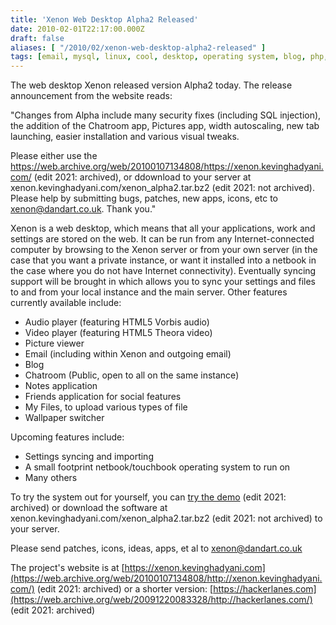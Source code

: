 ```yaml
---
title: 'Xenon Web Desktop Alpha2 Released'
date: 2010-02-01T22:17:00.000Z
draft: false
aliases: [ "/2010/02/xenon-web-desktop-alpha2-released" ]
tags: [email, mysql, linux, cool, desktop, operating system, blog, php, web, xenon]
---
```


The web desktop Xenon released version Alpha2 today. The release announcement from the website reads:

"Changes from Alpha include many security fixes (including SQL injection), the addition of the Chatroom app,
Pictures app, width autoscaling, new tab launching, easier installation and various visual tweaks.

Please either use the https://web.archive.org/web/20100107134808/https://xenon.kevinghadyani.com/ (edit 2021: archived), or ddownload to your server at xenon.kevinghadyani.com/xenon_alpha2.tar.bz2 (edit 2021: not archived). Please help by submitting bugs, patches,
new apps, icons, etc to xenon@dandart.co.uk. Thank you."


Xenon is a web desktop, which means that all your applications, work and settings are stored on the web.
It can be run from any Internet-connected computer by browsing to the Xenon server or from your own server
(in the case that you want a private instance, or want it installed into a netbook in the case where you do
not have Internet connectivity). Eventually syncing support will be brought in which allows you to sync your
settings and files to and from your local instance and the main server. Other features currently available include:

* Audio player (featuring HTML5 Vorbis audio)
* Video player (featuring HTML5 Theora video)
* Picture viewer
* Email (including within Xenon and outgoing email)
* Blog
* Chatroom (Public, open to all on the same instance)
* Notes application
* Friends application for social features
* My Files, to upload various types of file
* Wallpaper switcher

Upcoming features include:

* Settings syncing and importing
* A small footprint netbook/touchbook operating system to run on
* Many others

To try the system out for yourself, you can [try the demo](https://web.archive.org/web/20100107134808/https://xenon.kevinghadyani.com/) (edit 2021: archived) or download the software at xenon.kevinghadyani.com/xenon_alpha2.tar.bz2 (edit 2021: not archived) to your server.

Please send patches, icons, ideas, apps, et al to [xenon@dandart.co.uk](mailto:xenon@dandart.co.uk)

The project's website is at [https://xenon.kevinghadyani.com](https://web.archive.org/web/20100107134808/http://xenon.kevinghadyani.com/) (edit 2021: archived) or a shorter version: [https://hackerlanes.com](https://web.archive.org/web/20091220083328/http://hackerlanes.com/) (edit 2021: archived)